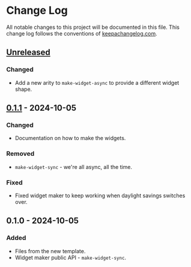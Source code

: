 # Change Log
All notable changes to this project will be documented in this file. This change log follows the conventions of [keepachangelog.com](http://keepachangelog.com/).

## [Unreleased]
### Changed
- Add a new arity to `make-widget-async` to provide a different widget shape.

## [0.1.1] - 2024-10-05
### Changed
- Documentation on how to make the widgets.

### Removed
- `make-widget-sync` - we're all async, all the time.

### Fixed
- Fixed widget maker to keep working when daylight savings switches over.

## 0.1.0 - 2024-10-05
### Added
- Files from the new template.
- Widget maker public API - `make-widget-sync`.

[Unreleased]: https://sourcehost.site/your-name/mainbase/compare/0.1.1...HEAD
[0.1.1]: https://sourcehost.site/your-name/mainbase/compare/0.1.0...0.1.1
